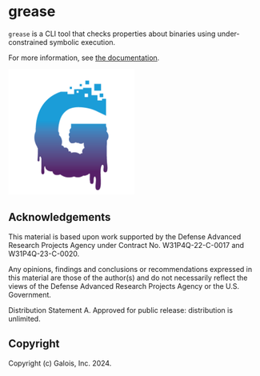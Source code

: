 # grease

`grease` is a CLI tool that checks properties about binaries using under-constrained symbolic execution.

For more information, see [the documentation](https://galoisinc.github.io/grease).

<img src="doc/logo.png" alt="GREASE logo" width="50%" />

## Acknowledgements

This material is based upon work supported by the Defense Advanced Research Projects Agency under Contract No. W31P4Q-22-C-0017 and W31P4Q-23-C-0020.

Any opinions, findings and conclusions or recommendations expressed in this material are those of the author(s) and do not necessarily reflect the views of the Defense Advanced Research Projects Agency or the U.S. Government.

Distribution Statement A. Approved for public release: distribution is unlimited.

## Copyright

Copyright (c) Galois, Inc. 2024.
